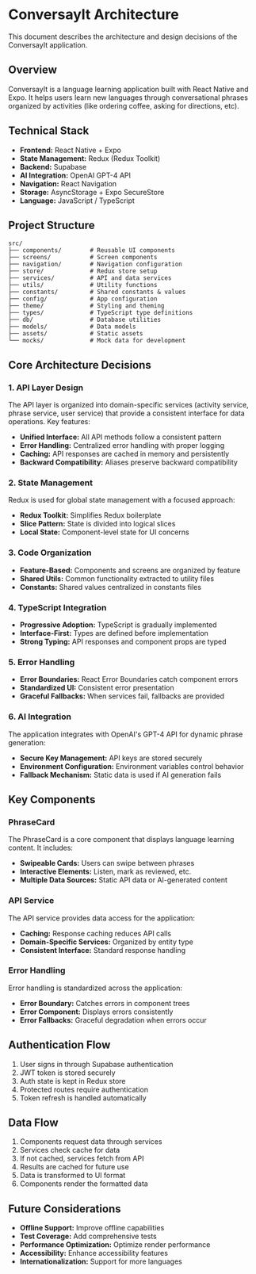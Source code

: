 # ConversayIt Architecture

This document describes the architecture and design decisions of the ConversayIt application.

## Overview

ConversayIt is a language learning application built with React Native and Expo. It helps users learn new languages through conversational phrases organized by activities (like ordering coffee, asking for directions, etc).

## Technical Stack

- **Frontend:** React Native + Expo
- **State Management:** Redux (Redux Toolkit)
- **Backend:** Supabase
- **AI Integration:** OpenAI GPT-4 API
- **Navigation:** React Navigation
- **Storage:** AsyncStorage + Expo SecureStore
- **Language:** JavaScript / TypeScript

## Project Structure

```
src/
├── components/        # Reusable UI components
├── screens/           # Screen components
├── navigation/        # Navigation configuration
├── store/             # Redux store setup
├── services/          # API and data services
├── utils/             # Utility functions
├── constants/         # Shared constants & values
├── config/            # App configuration
├── theme/             # Styling and theming
├── types/             # TypeScript type definitions
├── db/                # Database utilities
├── models/            # Data models
├── assets/            # Static assets
└── mocks/             # Mock data for development
```

## Core Architecture Decisions

### 1. API Layer Design

The API layer is organized into domain-specific services (activity service, phrase service, user service) that provide a consistent interface for data operations. Key features:

- **Unified Interface:** All API methods follow a consistent pattern
- **Error Handling:** Centralized error handling with proper logging
- **Caching:** API responses are cached in memory and persistently
- **Backward Compatibility:** Aliases preserve backward compatibility

### 2. State Management

Redux is used for global state management with a focused approach:

- **Redux Toolkit:** Simplifies Redux boilerplate
- **Slice Pattern:** State is divided into logical slices
- **Local State:** Component-level state for UI concerns

### 3. Code Organization

- **Feature-Based:** Components and screens are organized by feature
- **Shared Utils:** Common functionality extracted to utility files
- **Constants:** Shared values centralized in constants files

### 4. TypeScript Integration

- **Progressive Adoption:** TypeScript is gradually implemented
- **Interface-First:** Types are defined before implementation
- **Strong Typing:** API responses and component props are typed

### 5. Error Handling

- **Error Boundaries:** React Error Boundaries catch component errors
- **Standardized UI:** Consistent error presentation
- **Graceful Fallbacks:** When services fail, fallbacks are provided

### 6. AI Integration

The application integrates with OpenAI's GPT-4 API for dynamic phrase generation:

- **Secure Key Management:** API keys are stored securely
- **Environment Configuration:** Environment variables control behavior
- **Fallback Mechanism:** Static data is used if AI generation fails

## Key Components

### PhraseCard

The PhraseCard is a core component that displays language learning content. It includes:

- **Swipeable Cards:** Users can swipe between phrases
- **Interactive Elements:** Listen, mark as reviewed, etc.
- **Multiple Data Sources:** Static API data or AI-generated content

### API Service

The API service provides data access for the application:

- **Caching:** Response caching reduces API calls
- **Domain-Specific Services:** Organized by entity type
- **Consistent Interface:** Standard response handling

### Error Handling

Error handling is standardized across the application:

- **Error Boundary:** Catches errors in component trees
- **Error Component:** Displays errors consistently
- **Error Fallbacks:** Graceful degradation when errors occur

## Authentication Flow

1. User signs in through Supabase authentication
2. JWT token is stored securely
3. Auth state is kept in Redux store
4. Protected routes require authentication
5. Token refresh is handled automatically

## Data Flow

1. Components request data through services
2. Services check cache for data
3. If not cached, services fetch from API
4. Results are cached for future use
5. Data is transformed to UI format
6. Components render the formatted data

## Future Considerations

- **Offline Support:** Improve offline capabilities
- **Test Coverage:** Add comprehensive tests
- **Performance Optimization:** Optimize render performance
- **Accessibility:** Enhance accessibility features
- **Internationalization:** Support for more languages 